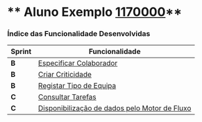 ** Aluno Exemplo [1170000](./)** 
===============================


### Índice das Funcionalidade Desenvolvidas ###


| Sprint | Funcionalidade     |
|--------|--------------------|
| **B**  | [Especificar Colaborador](https://bitbucket.org/1190731/lei20_21_s4_2dl_1/src/master/docs/1191111/ProcessoEngenhariaFuncionalidade.md) |
| **B**  | [Criar Criticidade](https://bitbucket.org/1190731/lei20_21_s4_2dl_1/src/master/docs/1191111/Criticidade/ProcessoEngenhariaFuncionalidade.md) |
| **B**  | [Registar Tipo de Equipa](https://bitbucket.org/1190731/lei20_21_s4_2dl_1/src/master/docs/1191111/TipoDeEquipa/ProcessoEngenhariaFuncionalidade.md) |
| **C**  | [Consultar Tarefas](https://bitbucket.org/1190731/lei20_21_s4_2dl_1/src/master/docs/1191111/TipoDeEquipa/ConsultarTarefas.md) |
| **C**  | [Disponibilização de dados pelo Motor de Fluxo](https://bitbucket.org/1190731/lei20_21_s4_2dl_1/src/master/docs/1191111/DadosDoMotorDeFluxo/ConsultarTarefas.md) |